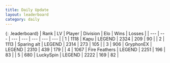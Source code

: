 ```yaml
---
title: Daily Update
layout: leaderboard
category: daily
---
```


{: .leaderboard}
| Rank | LV | Player | Division | Elo | Wins | Losses |
| --- | --- | --- | --- | --- | --- | --- |
| <span data-change="2">1</span> | 1118 | <span title="ID: 204953">Kapu</span> | LEGEND | <span data-change="21">2324</span> | <span data-change="3">209</span> | <span data-change="0">90</span> |
| <span data-change="-1">2</span> | 1113 | <span title="ID: 203132">Sparing alt</span> | LEGEND | <span data-change="-26">2314</span> | <span data-change="2">273</span> | <span data-change="3">105</span> |
| <span data-change="-1">3</span> | 906 | <span title="ID: 315148">GryphonEX</span> | LEGEND | <span data-change="-3">2310</span> | <span data-change="11">439</span> | <span data-change="4">179</span> |
| <span data-change="0">4</span> | 1067 | <span title="ID: 357425">Fire Feathers</span> | LEGEND | <span data-change="-15">2251</span> | <span data-change="3">196</span> | <span data-change="2">83</span> |
| <span data-change="4">5</span> | 680 | <span title="ID: 498412">LuckySpin</span> | LEGEND | <span data-change="35">2222</span> | <span data-change="7">169</span> | <span data-change="1">82</span> |
